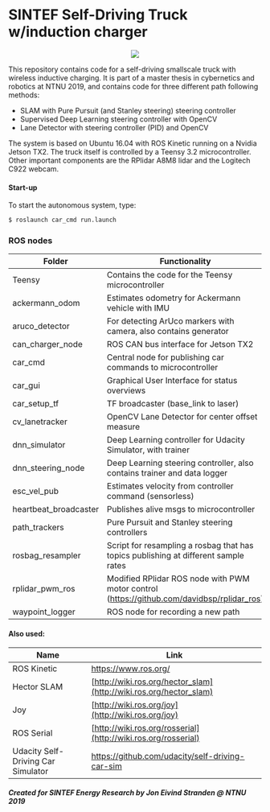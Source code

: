 
# SINTEF Self-Driving Truck w/induction charger
<p align="center">
  <img src="https://github.com/joneivind/Self-Driving-Truck/blob/master/truck.png">
</p>

This repository contains code for a self-driving smallscale truck with wireless inductive charging.
It is part of a master thesis in cybernetics and robotics at NTNU 2019, and contains code for three different path following methods:
- SLAM with Pure Pursuit (and Stanley steering) steering controller
- Supervised Deep Learning steering controller with OpenCV
- Lane Detector with steering controller (PID) and OpenCV

The system is based on Ubuntu 16.04 with ROS Kinetic running on a Nvidia Jetson TX2. The truck itself is controlled by a Teensy 3.2 microcontroller. Other important components are the RPlidar A8M8 lidar and the Logitech C922 webcam.

#### Start-up
To start the autonomous system, type:
```sh
$ roslaunch car_cmd run.launch  
```

### ROS nodes 
| Folder | Functionality |
| ------ | ------ |
|Teensy|Contains the code for the Teensy microcontroller|
|ackermann_odom | Estimates odometry for Ackermann vehicle with IMU |
|aruco_detector|For detecting ArUco markers with camera, also contains generator|
|can_charger_node|ROS CAN bus interface for Jetson TX2|
|car_cmd|Central node for publishing car commands to microcontroller|
|car_gui|Graphical User Interface for status overviews|
|car_setup_tf|TF broadcaster (base_link to laser)|
|cv_lanetracker|OpenCV Lane Detector for center offset measure|
|dnn_simulator|Deep Learning controller for Udacity Simulator, with trainer|
|dnn_steering_node|Deep Learning steering controller, also contains trainer and data logger|
|esc_vel_pub|Estimates velocity from controller command (sensorless)|
|heartbeat_broadcaster|Publishes alive msgs to microcontroller|
|path_trackers|Pure Pursuit and Stanley steering controllers|
|rosbag_resampler|Script for resampling a rosbag that has topics publishing at different sample rates|
|rplidar_pwm_ros|Modified RPlidar ROS node with PWM motor control (https://github.com/davidbsp/rplidar_ros)
|waypoint_logger|ROS node for recording a new path

#### Also used:
| Name | Link |
| ------ | ------ |
|ROS Kinetic|https://www.ros.org/|
| Hector SLAM | [http://wiki.ros.org/hector_slam](http://wiki.ros.org/hector_slam) |
|Joy|[http://wiki.ros.org/joy](http://wiki.ros.org/joy)|
|ROS Serial|[http://wiki.ros.org/rosserial](http://wiki.ros.org/rosserial)|
|Udacity Self-Driving Car Simulator|https://github.com/udacity/self-driving-car-sim|


##### Created for SINTEF Energy Research by Jon Eivind Stranden @ NTNU 2019
